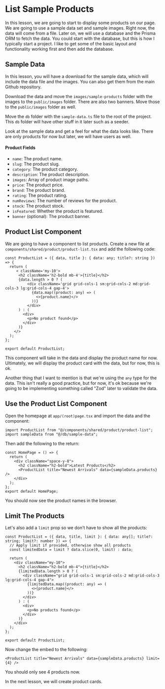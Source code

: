 # List Sample Products

In this lesson, we are going to start to display some products on our page. We are going to use a sample data set and sample images. Right now, the data will come from a file. Later on, we will use a database and the Prisma ORM to fetch the data. You could start with the database, but this is how I typically start a project. I like to get some of the basic layout and functionality working first and then add the database.

## Sample Data

In this lesson, you will have a download for the sample data, which will include the data file and the images. You can also get them from the main Github repository.

Download the data and move the `images/sample-products` folder with the images to the `public/images` folder. There are also two banners. Move those to the `public/images` folder as well.

Move the `db` folder with the `sample-data.ts` file to the root of the project. This `db` folder will have other stuff in it later such as a seeder.

Look at the sample data and get a feel for what the data looks like. There are only products for now but later, we will have users as well.

#### Product Fields

- `name`: The product name.
- `slug`: The product slug.
- `category`: The product category.
- `description`: The product description.
- `images`: Array of product image paths.
- `price`: The product price.
- `brand`: The product brand.
- `rating`: The product rating.
- `numReviews`: The number of reviews for the product.
- `stock`: The product stock.
- `isFeatured`: Whether the product is featured.
- `banner` (optional): The product banner.

## Product List Component

We are going to have a component to list products. Create a new file at `components/shared/product/product-list.tsx` and add the following code:

```tsx
const ProductList = ({ data, title }: { data: any; title?: string }) => {
  return (
     < className='my-10'>
      <h2 className='h2-bold mb-4'>{title}</h2>
      {data.length > 0 ? (
          <div className='grid grid-cols-1 sm:grid-cols-2 md:grid-cols-3 lg:grid-cols-4 gap-4'>
            {data.map((product: any) => (
              <>{product.name}</>
            ))}
          </div>
      ) : (
        <div>
          <p>No product found</p>
        </div>
      )}
    </>
  );
};

export default ProductList;
```

This component will take in the data and display the product name for now. Ultimately, we will display the product card with the data, but for now, this is ok.

Another thing that I want to mention is that we're using the `any` type for the data. This isn't really a good practice, but for now, it's ok because we're going to be implementing something called "Zod" later to validate the data.

## Use the Product List Component

Open the homepage at `app/(root)page.tsx` and import the data and the component:

```tsx
import ProductList from "@/components/shared/product/product-list";
import sampleData from "@/db/sample-data";
```

Then add the following to the return:

```tsx
const HomePage = () => {
  return (
    <div className="space-y-8">
      <h2 className="h2-bold">Latest Products</h2>
      <ProductList title="Newest Arrivals" data={sampleData.products} />
    </div>
  );
};
export default HomePage;
```

You should now see the product names in the browser.

## Limit The Products

Let's also add a `limit` prop so we don't have to show all the products:

```tsx
const ProductList = ({ data, title, limit }: { data: any[]; title?: string; limit?: number }) => {
  // Apply limit if provided, otherwise show all products
  const limitedData = limit ? data.slice(0, limit) : data;

  return (
    <div className="my-10">
      <h2 className="h2-bold mb-4">{title}</h2>
      {limitedData.length > 0 ? (
        <div className="grid grid-cols-1 sm:grid-cols-2 md:grid-cols-3 lg:grid-cols-4 gap-4">
          {limitedData.map((product: any) => (
            <>{product.name}</>
          ))}
        </div>
      ) : (
        <div>
          <p>No products found</p>
        </div>
      )}
    </div>
  );
};

export default ProductList;
```

Now change the embed to the following:

```tsx
<ProductList title="Newest Arrivals" data={sampleData.products} limit={4} />
```

You should only see 4 products now.

In the next lesson, we will create product cards.
